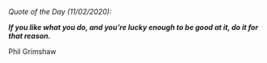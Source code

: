 *Quote of the Day (11/02/2020):*

_**If you like what you do, and you’re lucky enough to be good at it, do it for that reason.**_

Phil Grimshaw